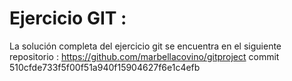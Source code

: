 # Ejercicio GIT :

La solución completa del ejercicio git se encuentra en el siguiente repositorio :
https://github.com/marbellacovino/gitproject
commit 510cfde733f5f00f51a940f15904627f6e1c4efb